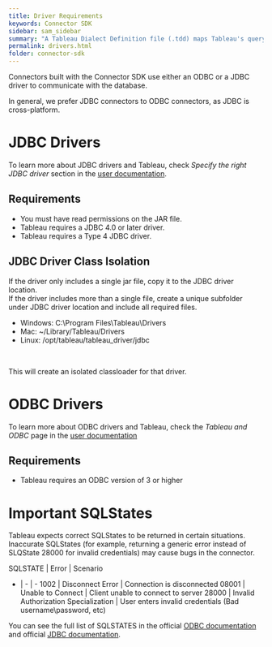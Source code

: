 ```yaml
---
title: Driver Requirements
keywords: Connector SDK
sidebar: sam_sidebar
summary: "A Tableau Dialect Definition file (.tdd) maps Tableau's query language to a database’s SQL. This is an XML file with a .tdd filename extension, and is one of the main components of a Tableau connector."
permalink: drivers.html
folder: connector-sdk
---
```


Connectors built with the Connector SDK use either an ODBC or a JDBC driver to communicate with the database.

In general, we prefer JDBC connectors to ODBC connectors, as JDBC is cross-platform.


# JDBC Drivers
To learn more about JDBC drivers and Tableau, check *Specify the right JDBC driver* section in  the  [user documentation](https://help.tableau.com/current/pro/desktop/en-us/examples_otherdatabases_jdbc.htm).

## Requirements
- You must have read permissions on the JAR file.
- Tableau requires a JDBC 4.0 or later driver.
- Tableau requires a Type 4 JDBC driver.

## JDBC Driver Class Isolation
If the driver only includes a single jar file, copy it to the JDBC driver location. <br/>
If the driver includes more than a single file, create a unique subfolder under JDBC driver location and include all required files.
- Windows: C:\Program Files\Tableau\Drivers
- Mac: ~/Library/Tableau/Drivers
- Linux: /opt/tableau/tableau_driver/jdbc
<br/>

 This will create an isolated classloader for that driver.

# ODBC Drivers
To learn more about ODBC drivers and Tableau, check the *Tableau and ODBC* page in the [user documentation](https://help.tableau.com/current/pro/desktop/en-us/odbc_tableau.htm)

## Requirements
- Tableau requires an ODBC version of 3 or higher

# Important SQLStates

Tableau expects correct SQLStates to be returned in certain situations. Inaccurate SQLStates (for example, returning a generic error instead of SLQState 28000 for invalid credentials) may cause bugs in the connector.

SQLSTATE | Error | Scenario
- | - | -
1002 | Disconnect Error | Connection is disconnected
08001 | Unable to Connect | Client unable to connect to server
28000 | Invalid Authorization Specialization | User enters invalid credentials (Bad username\password, etc)

You can see the full list of SQLSTATES in the official [ODBC documentation](https://docs.microsoft.com/en-us/sql/odbc/reference/appendixes/appendix-a-odbc-error-codes?view=sql-server-ver15) and official [JDBC documentation](https://docs.oracle.com/cd/E15817_01/appdev.111/b31228/appd.htm).
